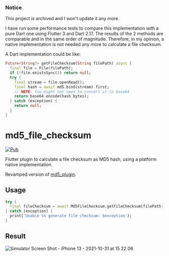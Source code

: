 ### Notice

This project is archived and I won't update it any more.

I have run some performance tests to compare this implementation with a pure Dart one using Flutter 3 and Dart 2.17. The results of the 2 methods are comparable and in the same order of magnitude. Therefore, in my opinion, a native implementation is not needed any more to calculate a file checksum.

A Dart implementation could be like:

```dart
Future<String?> getFileChecksum(String filePath) async {
  final file = File(filePath);
  if (!file.existsSync()) return null;
  try {
    final stream = file.openRead();
    final hash = await md5.bind(stream).first;
    // NOTE: You might not need to convert it to base64
    return base64.encode(hash.bytes);
  } catch (exception) {
    return null;
  }
}
```

# md5_file_checksum

[![Pub](https://img.shields.io/pub/v/md5_file_checksum)](https://pub.dev/packages/md5_file_checksum)

Flutter plugin to calculate a file checksum as MD5 hash, using a platform native implementation. 

Revamped version of [md5_plugin](https://pub.dev/packages/md5_plugin).

## Usage

```dart
try {
  final fileChecksum = await Md5FileChecksum.getFileChecksum(filePath: filePath);
} catch (exception) {
  print('Unable to generate file checksum: $exception');
}
```

## Result

![Simulator Screen Shot - iPhone 13 - 2021-10-31 at 15 22 06](https://user-images.githubusercontent.com/2332860/139654021-7187e07e-6c1d-45a4-8c64-5197e5183aa5.png)
